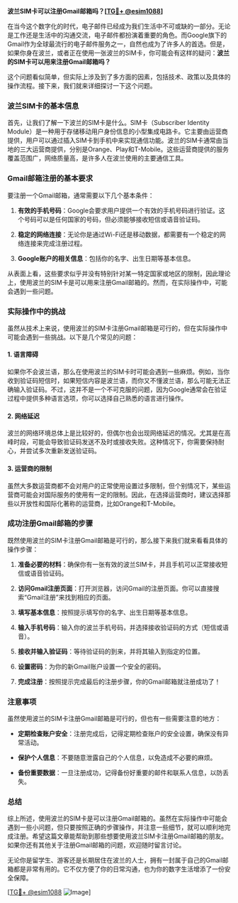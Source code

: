 **波兰SIM卡可以注册Gmail邮箱吗？[[TG💪+ @esim1088](https://t.me/s/esim1088)]**

在当今这个数字化的时代，电子邮件已经成为我们生活中不可或缺的一部分。无论是工作还是生活中的沟通交流，电子邮件都扮演着重要的角色。而Google旗下的Gmail作为全球最流行的电子邮件服务之一，自然也成为了许多人的首选。但是，如果你身在波兰，或者正在使用一张波兰的SIM卡，你可能会有这样的疑问：**波兰的SIM卡可以用来注册Gmail邮箱吗？**

这个问题看似简单，但实际上涉及到了多方面的因素，包括技术、政策以及具体的操作流程。接下来，我们就来详细探讨一下这个问题。

### 波兰SIM卡的基本信息

首先，让我们了解一下波兰的SIM卡是什么。SIM卡（Subscriber Identity Module）是一种用于存储移动用户身份信息的小型集成电路卡。它主要由运营商提供，用户可以通过插入SIM卡到手机中来实现通信功能。波兰的SIM卡通常由当地的三大运营商提供，分别是Orange、Play和T-Mobile。这些运营商提供的服务覆盖范围广，网络质量高，是许多人在波兰使用的主要通信工具。

### Gmail邮箱注册的基本要求

要注册一个Gmail邮箱，通常需要以下几个基本条件：

1. **有效的手机号码**：Google会要求用户提供一个有效的手机号码进行验证。这个号码可以是任何国家的号码，但必须能够接收短信或语音验证码。
   
2. **稳定的网络连接**：无论你是通过Wi-Fi还是移动数据，都需要有一个稳定的网络连接来完成注册过程。

3. **Google账户的相关信息**：包括你的名字、出生日期等基本信息。

从表面上看，这些要求似乎并没有特别针对某一特定国家或地区的限制，因此理论上，使用波兰的SIM卡是可以用来注册Gmail邮箱的。然而，在实际操作中，可能会遇到一些问题。

### 实际操作中的挑战

虽然从技术上来说，使用波兰的SIM卡注册Gmail邮箱是可行的，但在实际操作中可能会遇到一些挑战。以下是几个常见的问题：

#### 1. **语言障碍**
   如果你不会波兰语，那么在使用波兰的SIM卡时可能会遇到一些麻烦。例如，当你收到验证码短信时，如果短信内容是波兰语，而你又不懂波兰语，那么可能无法正确输入验证码。不过，这并不是一个不可克服的问题，因为Google通常会在验证过程中提供多种语言选项，你可以选择自己熟悉的语言进行操作。

#### 2. **网络延迟**
   波兰的网络环境总体上是比较好的，但偶尔也会出现网络延迟的情况。尤其是在高峰时段，可能会导致验证码发送不及时或接收失败。这种情况下，你需要保持耐心，并尝试多次重新发送验证码。

#### 3. **运营商的限制**
   虽然大多数运营商都不会对用户的正常使用设置过多限制，但个别情况下，某些运营商可能会对国际服务的使用有一定的限制。因此，在选择运营商时，建议选择那些以开放性和国际化著称的运营商，比如Orange和T-Mobile。

### 成功注册Gmail邮箱的步骤

既然使用波兰的SIM卡注册Gmail邮箱是可行的，那么接下来我们就来看看具体的操作步骤：

1. **准备必要的材料**：确保你有一张有效的波兰SIM卡，并且手机可以正常接收短信或语音验证码。

2. **访问Gmail注册页面**：打开浏览器，访问Gmail的注册页面。你可以直接搜索“Gmail注册”来找到相应的页面。

3. **填写基本信息**：按照提示填写你的名字、出生日期等基本信息。

4. **输入手机号码**：输入你的波兰手机号码，并选择接收验证码的方式（短信或语音）。

5. **接收并输入验证码**：等待验证码的到来，并将其输入到指定的位置。

6. **设置密码**：为你的新Gmail账户设置一个安全的密码。

7. **完成注册**：按照提示完成最后的注册步骤，你的Gmail邮箱就注册成功了！

### 注意事项

虽然使用波兰的SIM卡注册Gmail邮箱是可行的，但也有一些需要注意的地方：

- **定期检查账户安全**：注册完成后，记得定期检查账户的安全设置，确保没有异常活动。
  
- **保护个人信息**：不要随意泄露自己的个人信息，以免造成不必要的麻烦。

- **备份重要数据**：一旦注册成功，记得备份好重要的邮件和联系人信息，以防丢失。

### 总结

综上所述，使用波兰的SIM卡是可以注册Gmail邮箱的。虽然在实际操作中可能会遇到一些小问题，但只要按照正确的步骤操作，并注意一些细节，就可以顺利地完成注册。希望这篇文章能帮助到那些想要使用波兰SIM卡注册Gmail邮箱的朋友。如果你还有其他关于注册Gmail邮箱的问题，欢迎随时留言讨论。

无论你是留学生、游客还是长期居住在波兰的人士，拥有一封属于自己的Gmail邮箱都是非常有用的。它不仅方便了你的日常沟通，也为你的数字生活增添了一份安全保障。

[[TG💪+ @esim1088](https://t.me/s/esim1088) ![Image](https://i.postimg.cc/4NQfJmqS/Snipaste-2025-05-13-00-14-12.png)]